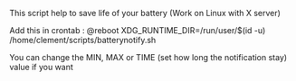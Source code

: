 This script help to save life of your battery (Work on Linux with X server)

Add this in crontab : @reboot XDG_RUNTIME_DIR=/run/user/$(id -u) /home/clement/scripts/batterynotify.sh

You can change the MIN, MAX or TIME (set how long the notification stay) value if you want
